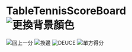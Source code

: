 # TableTennisScoreBoard![更換背景顏色](https://github.com/Howewuwu/TableTennisScoreBoard/assets/115788868/01d23643-ef26-4ebf-a8f0-dae49cdcd353)
![回上一分](https://github.com/Howewuwu/TableTennisScoreBoard/assets/115788868/36fed222-c48c-4be8-a156-61f9fa3efca8)
![換邊](https://github.com/Howewuwu/TableTennisScoreBoard/assets/115788868/fe278798-7813-4219-a92b-d8528e350c9f)
![DEUCE](https://github.com/Howewuwu/TableTennisScoreBoard/assets/115788868/ce12e239-9231-4a3c-ac68-9304d5834168)
![單方得分](https://github.com/Howewuwu/TableTennisScoreBoard/assets/115788868/b27216e3-db50-4d59-9141-440f786d1c49)
